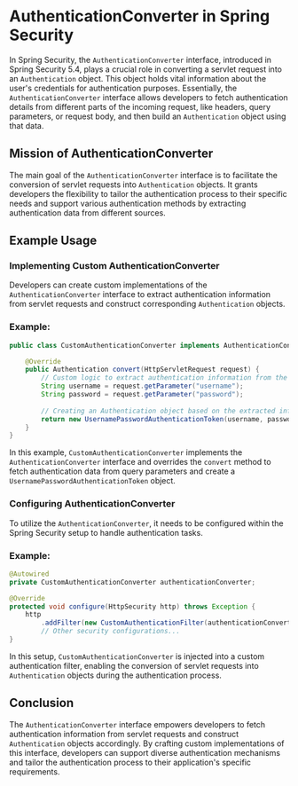 # AuthenticationConverter in Spring Security

In Spring Security, the `AuthenticationConverter` interface, introduced in Spring Security 5.4, plays a crucial role in converting a servlet request into an `Authentication` object. This object holds vital information about the user's credentials for authentication purposes. Essentially, the `AuthenticationConverter` interface allows developers to fetch authentication details from different parts of the incoming request, like headers, query parameters, or request body, and then build an `Authentication` object using that data.

## Mission of AuthenticationConverter

The main goal of the `AuthenticationConverter` interface is to facilitate the conversion of servlet requests into `Authentication` objects. It grants developers the flexibility to tailor the authentication process to their specific needs and support various authentication methods by extracting authentication data from different sources.

## Example Usage

### Implementing Custom AuthenticationConverter

Developers can create custom implementations of the `AuthenticationConverter` interface to extract authentication information from servlet requests and construct corresponding `Authentication` objects.

### Example:

```java
public class CustomAuthenticationConverter implements AuthenticationConverter {

    @Override
    public Authentication convert(HttpServletRequest request) {
        // Custom logic to extract authentication information from the request
        String username = request.getParameter("username");
        String password = request.getParameter("password");
        
        // Creating an Authentication object based on the extracted information
        return new UsernamePasswordAuthenticationToken(username, password);
    }
}
```

In this example, `CustomAuthenticationConverter` implements the `AuthenticationConverter` interface and overrides the `convert` method to fetch authentication data from query parameters and create a `UsernamePasswordAuthenticationToken` object.

### Configuring AuthenticationConverter

To utilize the `AuthenticationConverter`, it needs to be configured within the Spring Security setup to handle authentication tasks.

### Example:

```java
@Autowired
private CustomAuthenticationConverter authenticationConverter;

@Override
protected void configure(HttpSecurity http) throws Exception {
    http
        .addFilter(new CustomAuthenticationFilter(authenticationConverter))
        // Other security configurations...
}
```

In this setup, `CustomAuthenticationConverter` is injected into a custom authentication filter, enabling the conversion of servlet requests into `Authentication` objects during the authentication process.

## Conclusion

The `AuthenticationConverter` interface empowers developers to fetch authentication information from servlet requests and construct `Authentication` objects accordingly. By crafting custom implementations of this interface, developers can support diverse authentication mechanisms and tailor the authentication process to their application's specific requirements.